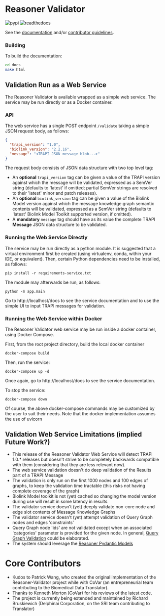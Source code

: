 # Reasoner Validator

[![pypi](https://github.com/NCATSTranslator/reasoner-validator/workflows/pypi/badge.svg)](https://pypi.org/project/reasoner-validator/)
[![readthedocs](https://readthedocs.org/projects/reasoner-validator/badge/)](https://reasoner-validator.readthedocs.io/)

See the [documentation](https://reasoner-validator.readthedocs.io/) and/or [contributor guidelines](https://github.com/NCATSTranslator/reasoner-validator/blob/master/.github/CONTRIBUTING.md).

### Building

To build the documentation:

```bash
cd docs
make html
```

## Validation Run as a Web Service

The Reasoner Validator is available wrapped as a simple web service.  The service may be run directly or as a Docker container.

### API

The web service has a single POST endpoint `/validate` taking a simple JSON request body, as follows:

```json
{
  "trapi_version": "1.0",
  "biolink_version": "2.2.16",
  "message": "<TRAPI JSON message blob...>"
}
```

The request body consists of JSON data structure with two top level tag:

- An **optional** `trapi_version` tag can be given a value of the TRAPI version against which the message will be validated, expressed as a SemVer string (defaults to 'latest' if omitted; partial SemVer strings are resolved to their 'latest' minor and patch releases). 
- An **optional** `biolink_version` tag can be given a value of the Biolink Model version against which the message knowledge graph semantic contents will be validated, expressed as a SemVer string (defaults to 'latest' Biolink Model Toolkit supported version, if omitted). 
- A **mandatory** `message` tag should have as its value the complete TRAPI **Message** JSON data structure to be validated.

### Running the Web Service Directly

The service may be run directly as a python module. It is suggested that a virtual environment first be created (using virtualenv, conda, within your IDE, or equivalent).  Then, certain Python dependencies need to be installed, as follows:

```shell
pip install -r requirements-service.txt
```

The module may afterwards be run, as follows:

```shell
python -m app.main
```

Go to  http://localhost/docs to see the service documentation and to use the simple UI to input TRAPI messages for validation.

### Running the Web Service within Docker

The Reasoner Validator web service may be run inside a docker container, using Docker Compose.

First, from the root project directory, build the local docker container

```shell
docker-compose build
```

Then, run the service:

```shell
docker-compose up -d
```

Once again, go to  http://localhost/docs to see the service documentation.

To stop the service:

```shell
docker-compose down
```

Of course, the above docker-compose commands may be customized by the user to suit their needs. Note that the docker implementation assumes the use of uvicorn

## Validation Web Service Limitations (implied Future Work?)

- This release of the Reasoner Validator Web Service will detect TRAPI 1.0.* releases but doesn't strive to be completely backwards compatible with them (considering that they are less relevant now). 
- The web service validation doesn't do deep validation of the Results part of a TRAPI Message
- The validation is only run on the first 1000 nodes and 100 edges of graphs, to keep the validation time tractable (this risks not having complete coverage of the graph)
- Biolink Model toolkit is not (yet) cached so changing the model version during use will result in some latency in results
- The validator service doesn't (yet) deeply validate non-core node and edge slot contents of Message Knowledge Graphs
- The validator service doesn't (yet) attempt validation of Query Graph nodes and edges 'constraints'
- Query Graph node 'ids' are not validated except when an associated 'categories' parameter is provided for the given node. In general, [Query Graph Validation](https://github.com/NCATSTranslator/reasoner-validator/issues/14) could be elaborated.
- The system should leverage the [Reasoner Pydantic Models](https://github.com/NCATSTranslator/reasoner-validator/issues/15)

# Core Contributors

- Kudos to Patrick Wang, who created the original implementation of the Reasoner-Validator project while with CoVar (an entrepreneurial team contributing to the Biomedical Data Translator).
- Thanks to Kenneth Morton (CoVar) for his reviews of the latest code.
- The project is currently being extended and maintained by Richard Bruskiewich (Delphinai Corporation, on the SRI team contributing to Translator)
